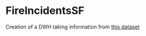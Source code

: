 # FireIncidentsSF
Creation of a DWH taking information from [this dataset](https://data.sfgov.org/Public-Safety/Fire-Incidents/wr8u-xric)
